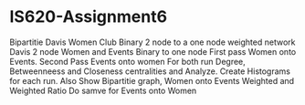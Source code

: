 # IS620-Assignment6
Bipartitie Davis Women Club Binary 2 node to a one node weighted network
Davis 2 node Women and Events Binary to one node
First pass Women onto Events.
Second Pass Events onto women
For both run Degree, Betweenneess and Closeness centralities and Analyze.
Create Histograms for each run.
Also Show Bipartitie graph, Women onto Events Weighted and Weighted Ratio
Do samve for Events onto Women
